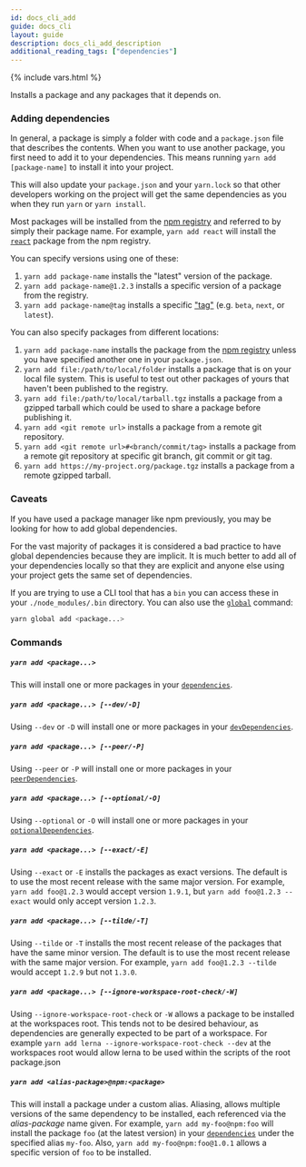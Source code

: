 ```yaml
---
id: docs_cli_add
guide: docs_cli
layout: guide
description: docs_cli_add_description
additional_reading_tags: ["dependencies"]
---
```


{% include vars.html %}

<p class="lead">Installs a package and any packages that it depends on.</p>

### Adding dependencies <a class="toc" id="toc-adding-dependencies" href="#toc-adding-dependencies"></a>

In general, a package is simply a folder with code and a `package.json` file
that describes the contents. When you want to use another package, you first
need to add it to your dependencies. This means running `yarn add [package-name]`
to install it into your project.

This will also update your `package.json` and your `yarn.lock` so that other
developers working on the project will get the same dependencies as you when
they run `yarn` or `yarn install`.

Most packages will be installed from the [npm registry](https://www.npmjs.com/)
and referred to by simply their package name. For example, `yarn add react`
will install the [`react`](https://www.npmjs.com/package/react) package from
the npm registry.

You can specify versions using one of these:

1.  `yarn add package-name` installs the "latest" version of the package.
2.  `yarn add package-name@1.2.3` installs a specific version of a package from
    the registry.
3.  `yarn add package-name@tag` installs a specific
    ["tag"]({{url_base}}/docs/cli/tag) (e.g. `beta`, `next`, or `latest`).

You can also specify packages from different locations:

1.  `yarn add package-name` installs the package from the
    [npm registry](https://www.npmjs.com/) unless you have specified another one
    in your `package.json`.
2.  `yarn add file:/path/to/local/folder` installs a package that is on your
    local file system. This is useful to test out other packages of yours that
    haven't been published to the registry.
3.  `yarn add file:/path/to/local/tarball.tgz` installs a package from a gzipped
    tarball which could be used to share a package before publishing it.
4.  `yarn add <git remote url>` installs a package from a remote git repository.
5.  `yarn add <git remote url>#<branch/commit/tag>` installs a package from a remote
    git repository at specific git branch, git commit or git tag.
6.  `yarn add https://my-project.org/package.tgz` installs a package from a
    remote gzipped tarball.

### Caveats <a class="toc" id="toc-caveats" href="#toc-caveats"></a>

If you have used a package manager like npm previously, you may be looking for
how to add global dependencies.

For the vast majority of packages it is considered a bad practice to have
global dependencies because they are implicit. It is much better to add
all of your dependencies locally so that they are explicit and anyone else
using your project gets the same set of dependencies.

If you are trying to use a CLI tool that has a `bin` you can access these in
your `./node_modules/.bin` directory. You can also use the
[`global`]({{url_base}}/docs/cli/global) command:

```sh
yarn global add <package...>
```

### Commands <a class="toc" id="toc-commands" href="#toc-commands"></a>

##### `yarn add <package...>` <a class="toc" id="toc-yarn-add" href="#toc-yarn-add"></a>

This will install one or more packages in your
[`dependencies`]({{url_base}}/docs/dependency-types#toc-dependencies).

##### `yarn add <package...> [--dev/-D]` <a class="toc" id="toc-yarn-add-dev-d" href="#toc-yarn-add-dev-d"></a>

Using `--dev` or `-D` will install one or more packages in your
[`devDependencies`]({{url_base}}/docs/dependency-types#toc-dev-dependencies).

##### `yarn add <package...> [--peer/-P]` <a class="toc" id="toc-yarn-add-peer-p" href="#toc-yarn-add-peer-p"></a>

Using `--peer` or `-P` will install one or more packages in your
[`peerDependencies`]({{url_base}}/docs/dependency-types#toc-peer-dependencies).

##### `yarn add <package...> [--optional/-O]` <a class="toc" id="toc-yarn-add-optional-o" href="#toc-yarn-add-optional-o"></a>

Using `--optional` or `-O` will install one or more packages in your
[`optionalDependencies`]({{url_base}}/docs/dependency-types#toc-optional-dependencies).

##### `yarn add <package...> [--exact/-E]` <a class="toc" id="toc-yarn-add-exact-e" href="#toc-yarn-add-exact-e"></a>

Using `--exact` or `-E` installs the packages as exact versions. The default is
to use the most recent release with the same major version. For example,
`yarn add foo@1.2.3` would accept version `1.9.1`, but
`yarn add foo@1.2.3 --exact` would only accept version `1.2.3`.

##### `yarn add <package...> [--tilde/-T]` <a class="toc" id="toc-yarn-add-tilde-t" href="#toc-yarn-add-tilde-t"></a>

Using `--tilde` or `-T` installs the most recent release of the packages that
have the same minor version. The default is to use the most recent release with
the same major version. For example, `yarn add foo@1.2.3 --tilde` would accept
`1.2.9` but not `1.3.0`.

##### `yarn add <package...> [--ignore-workspace-root-check/-W]` <a class="toc" id="toc-yarn-add-ignore-workspace-root-check-w" href="#toc-yarn-add-ignore-workspace-root-check-w"></a>

Using `--ignore-workspace-root-check` or `-W` allows a package to be installed
at the workspaces root. This tends not to be desired behaviour, as
dependencies are generally expected to be part of a workspace. For example
`yarn add lerna --ignore-workspace-root-check --dev` at the workspaces root
would allow lerna to be used within the scripts of the root package.json

##### `yarn add <alias-package>@npm:<package>` <a class="toc" id="toc-yarn-add-alias" href="#toc-yarn-add-alias"></a>

This will install a package under a custom alias. Aliasing, allows multiple
versions of the same dependency to be installed, each referenced via the
_alias-package_ name given. For example, `yarn add my-foo@npm:foo`
will install the package `foo` (at the latest version) in your
[`dependencies`]({{url_base}}/docs/dependency-types#toc-dependencies)
under the specified alias `my-foo`. Also, `yarn add my-foo@npm:foo@1.0.1` allows
a specific version of `foo` to be installed.
